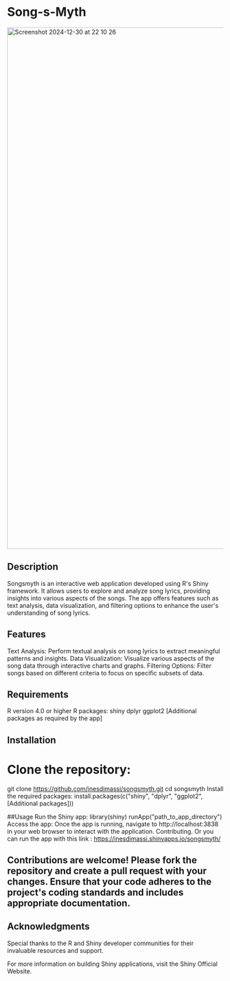 # Song-s-Myth
<img width="1212" alt="Screenshot 2024-12-30 at 22 10 26" src="https://github.com/user-attachments/assets/8401b1ee-585d-48f4-be72-06bc5a4ddaeb" />

## Description

Songsmyth is an interactive web application developed using R's Shiny framework. It allows users to explore and analyze song lyrics, providing insights into various aspects of the songs. The app offers features such as text analysis, data visualization, and filtering options to enhance the user's understanding of song lyrics.

## Features

Text Analysis: Perform textual analysis on song lyrics to extract meaningful patterns and insights.
Data Visualization: Visualize various aspects of the song data through interactive charts and graphs.
Filtering Options: Filter songs based on different criteria to focus on specific subsets of data.

## Requirements
R version 4.0 or higher
R packages:
shiny
dplyr
ggplot2
[Additional packages as required by the app]

## Installation
# Clone the repository:
git clone https://github.com/inesdimassi/songsmyth.git
cd songsmyth
Install the required packages:
install.packages(c("shiny", "dplyr", "ggplot2", [Additional packages]))

##Usage
Run the Shiny app:
library(shiny)
runApp("path_to_app_directory")
Access the app: Once the app is running, navigate to http://localhost:3838 in your web browser to interact with the application.
Contributing. 
Or you can run the app with this link : https://inesdimassi.shinyapps.io/songsmyth/

## Contributions are welcome! Please fork the repository and create a pull request with your changes. Ensure that your code adheres to the project's coding standards and includes appropriate documentation.


## Acknowledgments

Special thanks to the R and Shiny developer communities for their invaluable resources and support.

For more information on building Shiny applications, visit the Shiny Official Website.


